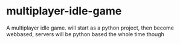 # multiplayer-idle-game
A multiplayer idle game. will start as a python project, then become webbased, servers will be python based the whole time though
